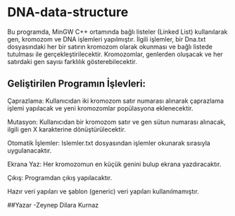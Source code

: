 # DNA-data-structure

Bu programda, MinGW C++ ortamında bağlı listeler (Linked List) kullanılarak gen, kromozom ve DNA işlemleri yapılmıştır. İlgili işlemler, bir Dna.txt dosyasındaki her bir satırın kromozom olarak okunması ve bağlı listede tutulması ile gerçekleştirilecektir. Kromozomlar, genlerden oluşacak ve her satırdaki gen sayısı farklılık gösterebilecektir.


## Geliştirilen Programın İşlevleri:

Çaprazlama:
Kullanıcıdan iki kromozom satır numarası alınarak çaprazlama işlemi yapılacak ve yeni kromozomlar popülasyona eklenecektir.

Mutasyon:
Kullanıcıdan bir kromozom satır ve gen sütun numarası alınacak, ilgili gen X karakterine dönüştürülecektir.

Otomatik İşlemler:
Islemler.txt dosyasından işlemler okunarak sırasıyla uygulanacaktır.

Ekrana Yaz:
Her kromozomun en küçük genini bulup ekrana yazdıracaktır.

Çıkış:
Programdan çıkış yapılacaktır.

Hazır veri yapıları ve şablon (generic) veri yapıları kullanılmamıştır.

##Yazar
-Zeynep Dilara Kurnaz
